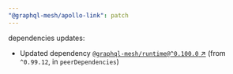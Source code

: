 ```yaml
---
"@graphql-mesh/apollo-link": patch
---
```

dependencies updates:
  - Updated dependency [`@graphql-mesh/runtime@^0.100.0` ↗︎](https://www.npmjs.com/package/@graphql-mesh/runtime/v/0.100.0) (from `^0.99.12`, in `peerDependencies`)
